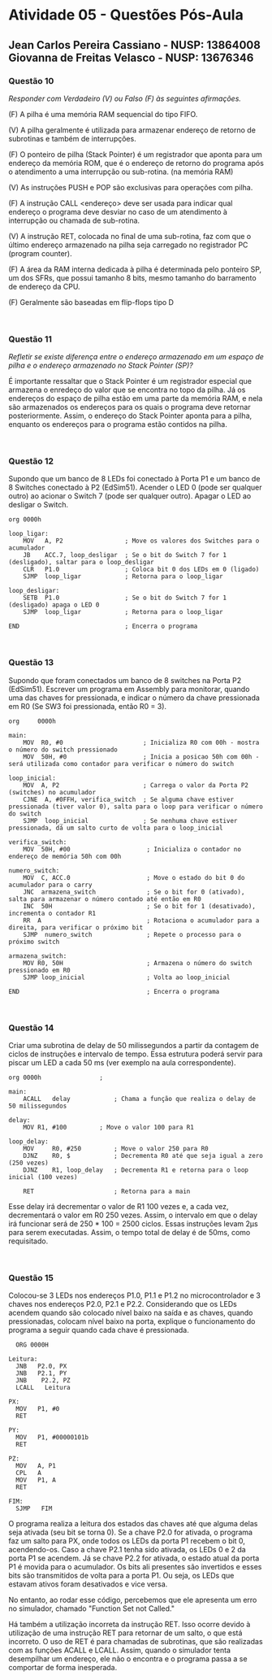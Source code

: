 # Atividade 05 - Questões Pós-Aula

## Jean Carlos Pereira Cassiano - NUSP: 13864008 <br> Giovanna de Freitas Velasco - NUSP: 13676346

### Questão 10

*Responder com Verdadeiro (V) ou Falso (F) às seguintes afirmações.*

(F) A pilha é uma memória RAM sequencial do tipo FIFO.

(V) A pilha geralmente é utilizada para armazenar endereço de retorno de subrotinas e também de interrupções.

(F) O ponteiro de pilha (Stack Pointer) é um registrador que aponta para um endereço da memória ROM, que é o endereço de retorno do programa após o atendimento a uma interrupção ou sub-rotina.
(na memória RAM)

(V) As instruções PUSH e POP são exclusivas para operações com pilha.

(F) A instrução CALL <endereço> deve ser usada para indicar qual endereço o programa deve desviar no caso de um atendimento à interrupção ou chamada de sub-rotina.

(V) A instrução RET, colocada no final de uma sub-rotina, faz com que o último endereço armazenado na pilha seja carregado no registrador PC (program counter).

(F) A área da RAM interna dedicada à pilha é determinada pelo ponteiro SP, um dos SFRs, que possui tamanho 8 bits, mesmo tamanho do barramento de endereço da CPU.

(F) Geralmente são baseadas em flip-flops tipo D

<br>

### Questão 11

*Refletir se existe diferença entre o endereço armazenado em um espaço de pilha e o endereço armazenado no Stack Pointer (SP)?*

É importante ressaltar que o Stack Pointer é um registrador especial que armazena o enredeço do valor que se encontra no topo da pilha. Já os endereços do espaço de pilha estão em uma parte da memória RAM, e nela são armazenados os endereços para os quais o programa deve retornar posteriormente. Assim, o endereço do Stack Pointer aponta para a pilha, enquanto os endereços para o programa estão contidos na pilha.

<br>

### Questão 12

Supondo que um banco de 8 LEDs foi conectado à Porta P1 e um banco de 8 Switches conectado à P2 (EdSim51). Acender o LED 0 (pode ser qualquer outro) ao acionar o Switch 7 (pode ser qualquer outro). Apagar o LED ao desligar o Switch.

```assembly
org	0000h

loop_ligar:
    MOV   A, P2                 ; Move os valores dos Switches para o acumulador
    JB    ACC.7, loop_desligar  ; Se o bit do Switch 7 for 1 (desligado), saltar para o loop_desligar
    CLR   P1.0                  ; Coloca bit 0 dos LEDs em 0 (ligado)
    SJMP  loop_ligar            ; Retorna para o loop_ligar
    
loop_desligar:
    SETB  P1.0                  ; Se o bit do Switch 7 for 1 (desligado) apaga o LED 0
    SJMP  loop_ligar            ; Retorna para o loop_ligar

END                             ; Encerra o programa
```

<br>

### Questão 13
Supondo que foram conectados um banco de 8 switches na Porta P2 (EdSim51). Escrever um programa em Assembly para monitorar, quando uma das chaves for pressionada, e indicar o número da chave pressionada em R0 (Se SW3 foi pressionada, então R0 = 3).

```assembly
org		0000h                          

main:
    MOV  R0, #0                      ; Inicializa R0 com 00h - mostra o número do switch pressionado
    MOV  50H, #0                     ; Inicia a posicao 50h com 00h - será utilizada como contador para verificar o número do switch

loop_inicial:
    MOV  A, P2                       ; Carrega o valor da Porta P2 (switches) no acumulador
    CJNE  A, #0FFH, verifica_switch  ; Se alguma chave estiver pressionada (tiver valor 0), salta para o loop para verificar o número do switch
    SJMP  loop_inicial               ; Se nenhuma chave estiver pressionada, dá um salto curto de volta para o loop_inicial

verifica_switch:
    MOV  50H, #00                     ; Inicializa o contador no endereço de memória 50h com 00h

numero_switch:
    MOV  C, ACC.0                     ; Move o estado do bit 0 do acumulador para o carry
    JNC  armazena_switch              ; Se o bit for 0 (ativado), salta para armazenar o número contado até então em R0
    INC  50H                          ; Se o bit for 1 (desativado), incrementa o contador R1
    RR  A                             ; Rotaciona o acumulador para a direita, para verificar o próximo bit
    SJMP  numero_switch               ; Repete o processo para o próximo switch

armazena_switch:
    MOV R0, 50H                       ; Armazena o número do switch pressionado em R0
    SJMP loop_inicial                 ; Volta ao loop_inicial

END                                   ; Encerra o programa
```

<br>

### Questão 14
Criar uma subrotina de delay de 50 milissegundos a partir da contagem de ciclos de instruções e intervalo de tempo. Essa estrutura poderá servir para piscar um LED a cada 50 ms (ver exemplo na aula correspondente).

```assembly
org 0000h                ; 

main:
    ACALL	delay            ; Chama a função que realiza o delay de 50 milissegundos

delay:
	MOV	R1, #100         ; Move o valor 100 para R1

loop_delay:
	MOV 	R0, #250         ; Move o valor 250 para R0 
	DJNZ	R0, $            ; Decrementa R0 até que seja igual a zero (250 vezes)
	DJNZ	R1, loop_delay   ; Decrementa R1 e retorna para o loop inicial (100 vezes)
	
	RET                      ; Retorna para a main
```

Esse delay irá decrementar o valor de R1 100 vezes e, a cada vez, decrementará o valor em R0 250 vezes. Assim, o intervalo em que o delay irá funcionar será de 250 * 100 = 2500 ciclos. Essas instruções levam 2µs para serem executadas. Assim, o tempo total de delay é de 50ms, como requisitado.


<br>

### Questão 15
Colocou-se 3 LEDs nos endereços P1.0, P1.1 e P1.2 no microcontrolador e 3 chaves nos endereços P2.0, P2.1 e P2.2. Considerando que os LEDs acendem quando são colocado nível baixo na saída e as chaves, quando pressionadas, colocam nível baixo na porta, explique o funcionamento do programa a seguir quando cada chave é pressionada.

```assembly
  ORG 0000H

Leitura:
  JNB   P2.0, PX
  JNB   P2.1, PY
  JNB    P2.2, PZ
  LCALL   Leitura

PX:
  MOV   P1, #0
  RET

PY:
  MOV   P1, #00000101b
  RET

PZ:
  MOV   A, P1
  CPL   A
  MOV   P1, A
  RET

FIM:
  SJMP   FIM
```

O programa realiza a leitura dos estados das chaves até que alguma delas seja ativada (seu bit se torna 0). Se a chave P2.0 for ativada, o programa faz um salto para PX, onde todos os LEDs da porta P1 recebem o bit 0, acendendo-os. Caso a chave P2.1 tenha sido ativada, os LEDs 0 e 2 da porta P1 se acendem. Já se chave P2.2 for ativada, o estado atual da porta P1 é movida para o acumulador. Os bits ali presentes são invertidos e esses bits são transmitidos de volta para a porta P1. Ou seja, os LEDs que estavam ativos foram desativados e vice versa.

No entanto, ao rodar esse código, percebemos que ele apresenta um erro no simulador, chamado "Function Set not Called." 

Há também a utilização incorreta da instrução RET. Isso ocorre devido à utilização de uma instrução RET para retornar de um salto, o que está incorreto. O uso de RET é para chamadas de subrotinas, que são realizadas com as funções ACALL e LCALL. Assim, quando o simulador tenta desempilhar um endereço, ele não o encontra e o programa passa a se comportar de forma inesperada.
